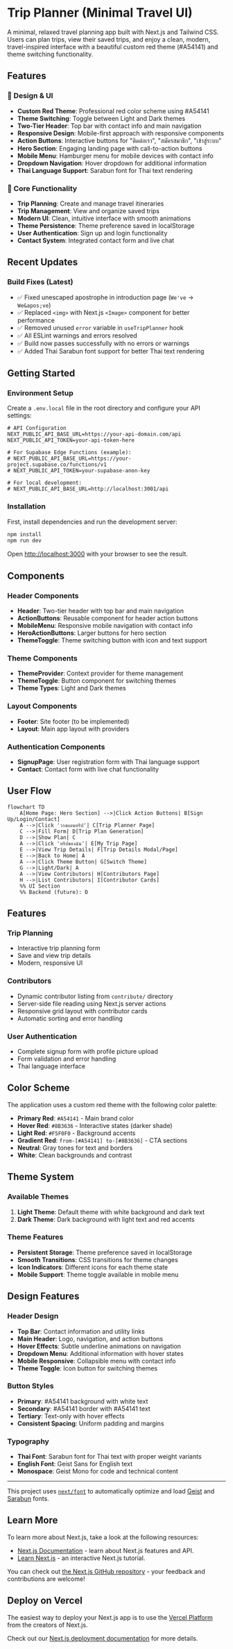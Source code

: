 # Trip Planner (Minimal Travel UI)

A minimal, relaxed travel planning app built with Next.js and Tailwind CSS. Users can plan trips, view their saved trips, and enjoy a clean, modern, travel-inspired interface with a beautiful custom red theme (#A54141) and theme switching functionality.

## Features

### 🎨 Design & UI
- **Custom Red Theme**: Professional red color scheme using #A54141
- **Theme Switching**: Toggle between Light and Dark themes
- **Two-Tier Header**: Top bar with contact info and main navigation
- **Responsive Design**: Mobile-first approach with responsive components
- **Action Buttons**: Interactive buttons for "ติดต่อเรา", "สมัครสมาชิก", "เข้าสู่ระบบ"
- **Hero Section**: Engaging landing page with call-to-action buttons
- **Mobile Menu**: Hamburger menu for mobile devices with contact info
- **Dropdown Navigation**: Hover dropdown for additional information
- **Thai Language Support**: Sarabun font for Thai text rendering

### 🚀 Core Functionality
- **Trip Planning**: Create and manage travel itineraries
- **Trip Management**: View and organize saved trips
- **Modern UI**: Clean, intuitive interface with smooth animations
- **Theme Persistence**: Theme preference saved in localStorage
- **User Authentication**: Sign up and login functionality
- **Contact System**: Integrated contact form and live chat

## Recent Updates

### Build Fixes (Latest)
- ✅ Fixed unescaped apostrophe in introduction page (`We've` → `We&apos;ve`)
- ✅ Replaced `<img>` with Next.js `<Image>` component for better performance
- ✅ Removed unused `error` variable in `useTripPlanner` hook
- ✅ All ESLint warnings and errors resolved
- ✅ Build now passes successfully with no errors or warnings
- ✅ Added Thai Sarabun font support for better Thai text rendering

## Getting Started

### Environment Setup

Create a `.env.local` file in the root directory and configure your API settings:

```env
# API Configuration
NEXT_PUBLIC_API_BASE_URL=https://your-api-domain.com/api
NEXT_PUBLIC_API_TOKEN=your-api-token-here

# For Supabase Edge Functions (example):
# NEXT_PUBLIC_API_BASE_URL=https://your-project.supabase.co/functions/v1
# NEXT_PUBLIC_API_TOKEN=your-supabase-anon-key

# For local development:
# NEXT_PUBLIC_API_BASE_URL=http://localhost:3001/api
```

### Installation

First, install dependencies and run the development server:

```bash
npm install
npm run dev
```

Open [http://localhost:3000](http://localhost:3000) with your browser to see the result.

## Components

### Header Components
- **Header**: Two-tier header with top bar and main navigation
- **ActionButtons**: Reusable component for header action buttons
- **MobileMenu**: Responsive mobile navigation with contact info
- **HeroActionButtons**: Larger buttons for hero section
- **ThemeToggle**: Theme switching button with icon and text support

### Theme Components
- **ThemeProvider**: Context provider for theme management
- **ThemeToggle**: Button component for switching themes
- **Theme Types**: Light and Dark themes

### Layout Components
- **Footer**: Site footer (to be implemented)
- **Layout**: Main app layout with providers

### Authentication Components
- **SignupPage**: User registration form with Thai language support
- **Contact**: Contact form with live chat functionality

## User Flow

```mermaid
flowchart TD
    A[Home Page: Hero Section] -->|Click Action Buttons| B[Sign Up/Login/Contact]
    A -->|Click 'วางแผนทริป'| C[Trip Planner Page]
    C -->|Fill Form| D[Trip Plan Generation]
    D -->|Show Plan| C
    A -->|Click 'ทริปของฉัน'| E[My Trip Page]
    E -->|View Trip Details| F[Trip Details Modal/Page]
    E -->|Back to Home| A
    A -->|Click Theme Button| G[Switch Theme]
    G -->|Light/Dark| A
    A -->|View Contributors| H[Contributors Page]
    H -->|List Contributors| I[Contributor Cards]
    %% UI Section
    %% Backend (future): D
```

## Features

### Trip Planning
- Interactive trip planning form
- Save and view trip details
- Modern, responsive UI

### Contributors
- Dynamic contributor listing from `contribute/` directory
- Server-side file reading using Next.js server actions
- Responsive grid layout with contributor cards
- Automatic sorting and error handling

### User Authentication
- Complete signup form with profile picture upload
- Form validation and error handling
- Thai language interface

## Color Scheme

The application uses a custom red theme with the following color palette:
- **Primary Red**: `#A54141` - Main brand color
- **Hover Red**: `#8B3636` - Interactive states (darker shade)
- **Light Red**: `#F5F0F0` - Background accents
- **Gradient Red**: `from-[#A54141] to-[#8B3636]` - CTA sections
- **Neutral**: Gray tones for text and borders
- **White**: Clean backgrounds and contrast

## Theme System

### Available Themes
1. **Light Theme**: Default theme with white background and dark text
2. **Dark Theme**: Dark background with light text and red accents

### Theme Features
- **Persistent Storage**: Theme preference saved in localStorage
- **Smooth Transitions**: CSS transitions for theme changes
- **Icon Indicators**: Different icons for each theme state
- **Mobile Support**: Theme toggle available in mobile menu

## Design Features

### Header Design
- **Top Bar**: Contact information and utility links
- **Main Header**: Logo, navigation, and action buttons
- **Hover Effects**: Subtle underline animations on navigation
- **Dropdown Menu**: Additional information with hover states
- **Mobile Responsive**: Collapsible menu with contact info
- **Theme Toggle**: Icon button for switching themes

### Button Styles
- **Primary**: #A54141 background with white text
- **Secondary**: #A54141 border with #A54141 text
- **Tertiary**: Text-only with hover effects
- **Consistent Spacing**: Uniform padding and margins

### Typography
- **Thai Font**: Sarabun font for Thai text with proper weight variants
- **English Font**: Geist Sans for English text
- **Monospace**: Geist Mono for code and technical content

---

This project uses [`next/font`](https://nextjs.org/docs/app/building-your-application/optimizing/fonts) to automatically optimize and load [Geist](https://vercel.com/font) and [Sarabun](https://fonts.google.com/specimen/Sarabun) fonts.

## Learn More

To learn more about Next.js, take a look at the following resources:

- [Next.js Documentation](https://nextjs.org/docs) - learn about Next.js features and API.
- [Learn Next.js](https://nextjs.org/learn) - an interactive Next.js tutorial.

You can check out [the Next.js GitHub repository](https://github.com/vercel/next.js) - your feedback and contributions are welcome!

## Deploy on Vercel

The easiest way to deploy your Next.js app is to use the [Vercel Platform](https://vercel.com/new?utm_medium=default-template&filter=next.js&utm_source=create-next-app&utm_campaign=create-next-app-readme) from the creators of Next.js.

Check out our [Next.js deployment documentation](https://nextjs.org/docs/app/building-your-application/deploying) for more details.
